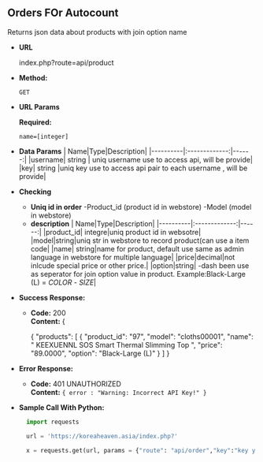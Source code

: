 **Orders FOr Autocount**
----
  Returns json data about products with join option name

* **URL**

  index.php?route=api/product
* **Method:**

  `GET`
  
*  **URL Params**

   **Required:**
 
   `name=[integer]`

* **Data Params**
  | Name|Type|Description|
  |----------|:-------------:|------:|
  |username| string | uniq username use to access api, will be provide|
  |key| string |uniq key  use to access api pair to each username , will be provide|
* **Checking**
  * **Uniq id in order**
  -Product_id  (product id in webstore)
  -Model (model in webstore)
  * **description**
  | Name|Type|Description|
  |----------|:-------------:|------:|
  |product_id| integre|uniq product id in websotre|
  |model|string|uniq str in webstore to record product(can use a item code|
  |name| string|name for product, default use same as admin language in webstore for multiple language|
  |price|decimal|not inlcude special price or other price.|
  |option|string| -dash been use as seperator for join option value in product. Example:Black-Large (L) = *COLOR* - *SIZE*|
* **Success Response:**

  * **Code:** 200 <br />
    **Content:** {

    {
      "products": [
        {
            "product_id": "97",
            "model": "cloths00001",
            "name": " KEEXUENNL SOS Smart Thermal Slimming Top ",
            "price": "89.0000",
            "option": "Black-Large (L)"
        }
      ]
    }



* **Error Response:**

  * **Code:** 401 UNAUTHORIZED <br />
    **Content:** `{ error : "Warning: Incorrect API Key!" }`

* **Sample Call With Python:**

  ```Python
    import requests

    url = 'https://koreaheaven.asia/index.php?'

    x = requests.get(url, params = {"route": "api/order","key":"key you get","name": "username"})
  ```
